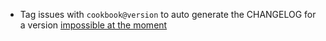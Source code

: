 - Tag issues with `cookbook@version` to auto generate the CHANGELOG for a version [impossible at the moment](https://jira.atlassian.com/browse/JRA-27936)
